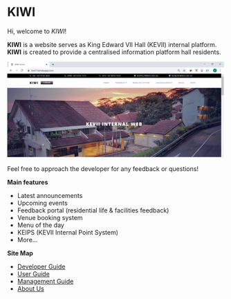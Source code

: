 # KIWI 

Hi, welcome to *KIWI*! 

**KIWI** is a website serves as King Edward VII Hall (KEVII) internal platform. **KIWI** is created to provide a centralised information platform hall residents.

![KIWI Home Page](./doc/images/home_page.png)

Feel free to approach the developer for any feedback or questions!

**Main features**
* Latest announcements
* Upcoming events
* Feedback portal (residential life & facilities feedback)
* Venue booking system
* Menu of the day
* KEIPS (KEVII Internal Point System)
* More...


**Site Map**

* [Developer Guide](https://github.com/ziyun99/web/blob/master/doc/DeveloperGuide.adoc)
* [User Guide](https://github.com/ziyun99/web/blob/master/doc/UserGuide.adoc)
* [Management Guide](https://github.com/ziyun99/web/blob/master/doc/ManagementGuide.adoc)
* [About Us](https://github.com/ziyun99/web/blob/master/doc/AboutUs.adoc)
